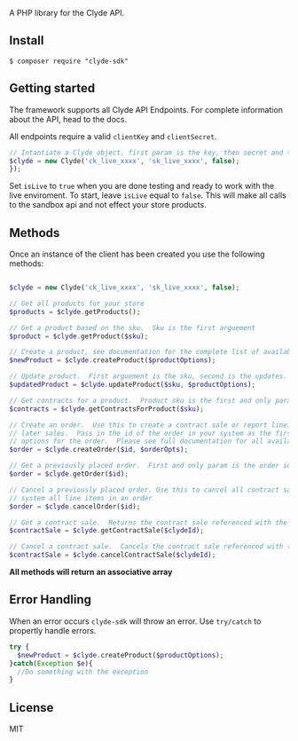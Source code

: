 A PHP library for the Clyde API.

## Install

```console
$ composer require "clyde-sdk"
```

## Getting started

The framework supports all Clyde API Endpoints.  For complete information about the API, head
to the docs.

All endpoints require a valid `clientKey` and `clientSecret`.

```php
// Intantiate a Clyde object, first param is the key, then secret and then isLive(defaults to false)
$clyde = new Clyde('ck_live_xxxx', 'sk_live_xxxx', false); 
});
```
Set `isLive` to `true` when you are done testing and ready to work with the live enviroment.  To start, leave `isLive` equal to 
`false`.  This will make all calls to the sandbox api and not effect your store products.

## Methods

Once an instance of the client has been created you use the following methods:

```php

$clyde = new Clyde('ck_live_xxxx', 'sk_live_xxxx', false); 

// Get all products for your store
$products = $clyde.getProducts();

// Get a product based on the sku.  Sku is the first arguement
$product = $clyde.getProduct($sku);

// Create a product, see documentation for the complete list of available options.
$newProduct = $clyde.createProduct($productOptions);

// Update product.  First arguement is the sku, second is the updates.  See documentation for a full list of options and return structure.
$updatedProduct = $clyde.updateProduct($sku, $productOptions);

// Get contracts for a product.  Product sku is the first and only parameter.
$contracts = $clyde.getContractsForProduct($sku);

// Create an order.  Use this to create a contract sale or report lineitems of insurable products for 
// later sales.  Pass in the id of the order in your system as the first agruemnt.  Second arguement is 
// options for the order.  Please see full documentation for all available options.
$order = $clyde.createOrder($id, $orderOpts);

// Get a previously placed order.  First and only param is the order id in your system.
$order = $clyde.getOrder($id);

// Cancel a previously placed order. Use this to cancel all contract sales, or generally remove from our 
// system all line items in an order
$order = $clyde.cancelOrder($id);

// Get a contract sale.  Returns the contract sale referenced with the previously return clyde id
$contractSale = $clyde.getContractSale($clydeId);

// Cancel a contract sale.  Cancels the contract sale referenced with the previously return clyde id
$contractSale = $clyde.cancelContractSale($clydeId);

```

**All methods will return an associative array**


## Error Handling

When an error occurs `clyde-sdk` will throw an error.  Use `try/catch` to propertly handle errors.

```php
try {
  $newProduct = $clyde.createProduct($productOptions);
}catch(Exception $e){
  //Do something with the exception
}
```

## License
MIT